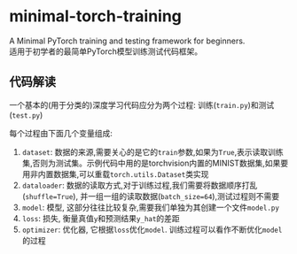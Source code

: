 # minimal-torch-training
A Minimal PyTorch training and testing framework for beginners.  
适用于初学者的最简单PyTorch模型训练测试代码框架。


## 代码解读
一个基本的(用于分类的)深度学习代码应分为两个过程: 训练(`train.py`)和测试(`test.py`)

每个过程由下面几个变量组成:
1. `dataset`: 数据的来源,需要关心的是它的`train`参数,如果为`True`,表示读取训练集,否则为测试集。示例代码中用的是torchvision内置的MINIST数据集,如果要用非内置数据集,可以重载`torch.utils.Dataset`类实现  
2. `dataloader`: 数据的读取方式,对于训练过程,我们需要将数据顺序打乱(`shuffle=True`), 并一组一组的读取数据(`batch_size=64`),测试过程则不需要
3. `model`: 模型, 这部分往往比较复杂,需要我们单独为其创建一个文件`model.py`
4. `loss`: 损失, 衡量真值`y`和预测结果`y_hat`的差距
5. `optimizer`: 优化器, 它根据`loss`优化`model`. 训练过程可以看作不断优化`model`的过程


<!--
## Basic Deeplearning Engineering for Classification
A simple deeplearning project should contain:
1. `dataloader`: where our data come from.
2. `model`: basically a map from x to y, where x is our data, for example, an image; and y is our target or result
3. `optimizer`: 
-->